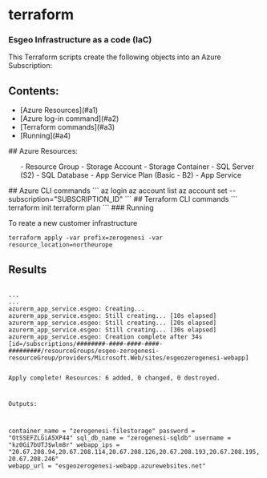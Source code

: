 # terraform

### Esgeo Infrastructure as a code (IaC) 

This Terraform scripts create the following objects into an Azure Subscription:

## Contents:
<ul>
<li> [Azure Resources](#a1)</li>
<li> [Azure log-in command](#a2)</li>
<li> [Terraform commands](#a3)</li>
<li> [Running](#a4)</li>
</ul>
<a name="a1"/>
## Azure Resources:
<ul>
- Resource Group
- Storage Account
	- Storage Container
- SQL Server (S2)
	- SQL Database
- App Service Plan (Basic - B2)
- App Service
</ul>
<a name="a2"/>
## Azure CLI commands
```
az login
az account list
az account set --subscription="SUBSCRIPTION_ID"
```

<a name="a3"/>
## Terraform CLI commands
```
terraform init
terraform plan
```
<a name="a4"/>
### Running

To reate a new customer infrastructure 
```
terraform apply -var prefix=zerogenesi -var resource_location=northeurope
```

## Results
<code>
...
...
azurerm_app_service.esgeo: Creating...
azurerm_app_service.esgeo: Still creating... [10s elapsed]
azurerm_app_service.esgeo: Still creating... [20s elapsed]
azurerm_app_service.esgeo: Still creating... [30s elapsed]
azurerm_app_service.esgeo: Creation complete after 34s [id=/subscriptions/########-####-####-####-#########/resourceGroups/esgeo-zerogenesi-resourceGroup/providers/Microsoft.Web/sites/esgeozerogenesi-webapp]

Apply complete! Resources: 6 added, 0 changed, 0 destroyed.

Outputs:

container_name = "zerogenesi-filestorage"
password = "OtSSEFZLGiA5XP44"
sql_db_name = "zerogenesi-sqldb"
username = "kz0Gi7bUTJ$wlm8r"
webapp_ips = "20.67.208.94,20.67.208.114,20.67.208.126,20.67.208.193,20.67.208.195,20.67.208.246"
webapp_url = "esgeozerogenesi-webapp.azurewebsites.net"
</code>
